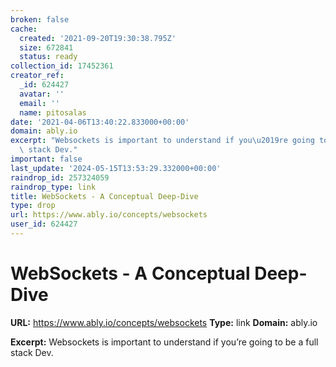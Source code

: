 ```yaml
---
broken: false
cache:
  created: '2021-09-20T19:30:38.795Z'
  size: 672841
  status: ready
collection_id: 17452361
creator_ref:
  _id: 624427
  avatar: ''
  email: ''
  name: pitosalas
date: '2021-04-06T13:40:22.833000+00:00'
domain: ably.io
excerpt: "Websockets is important to understand if you\u2019re going to be a full\
  \ stack Dev."
important: false
last_update: '2024-05-15T13:53:29.332000+00:00'
raindrop_id: 257324059
raindrop_type: link
title: WebSockets - A Conceptual Deep-Dive
type: drop
url: https://www.ably.io/concepts/websockets
user_id: 624427
---
```


# WebSockets - A Conceptual Deep-Dive

**URL:** https://www.ably.io/concepts/websockets
**Type:** link
**Domain:** ably.io

**Excerpt:** Websockets is important to understand if you’re going to be a full stack Dev.
